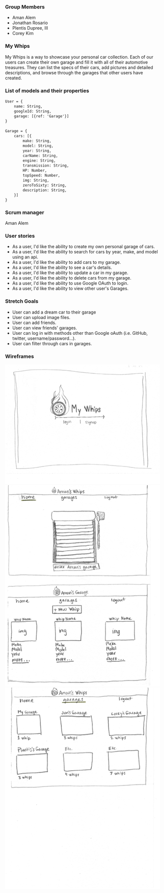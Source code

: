 ### Group Members

- Aman Alem
- Jonathan Rosario
- Plentis Dupree, III
- Corey Kim

### My Whips

My Whips is a way to showcase your personal car collection. Each of our users can create their own garage and fill it with all of their automotive treasures. They can list the specs of their cars, add pictures and detailed descriptions, and browse through the garages that other users have created.

### List of models and their properties

```
User = {
    name: String,
    googleId: String,
    garage: [{ref: 'Garage'}]
}

Garage = {
    cars: [{
        make: String,
        model: String,
        year: String,
        carName: String,
        engine: String,
        transmission: String,
        HP: Number,
        topSpeed: Number,
        img: String,
        zeroToSixty: String,
        description: String,
    }]
}
```

### Scrum manager

Aman Alem

### User stories

- As a user, I'd like the ability to create my own personal garage of cars.
- As a user, I'd like the ability to search for cars by year, make, and model using an api.
- As a user, I'd like the ability to add cars to my garage.
- As a user, I'd like the ability to see a car's details.
- As a user, I'd like the ability to update a car in my garage.
- As a user, I'd like the ability to delete cars from my garage.
- As a user, I'd like the ability to use Google OAuth to login.
- As a user, I'd like the ability to view other user's Garages.

### Stretch Goals

- User can add a dream car to their garage
- User can upload image files.
- User can add friends.
- User can view friends' garages.
- User can log in with methods other than Google oAuth (i.e. GitHub, twitter, username/password...).
- User can filter through cars in garages.

### Wireframes

![My Whips Wireframe 1](./Wireframes/MyWhipsWF1.png)
![My Whips Wireframe 2](./Wireframes/MyWhipsWF2.png)
![My Whips Wireframe 3](./Wireframes/MyWhipsWF3.png)
